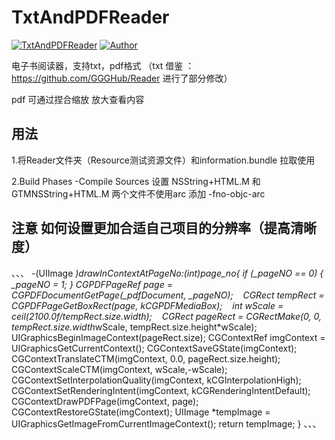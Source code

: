 # TxtAndPDFReader 

[![TxtAndPDFReader](https://img.shields.io/badge/TxtAndPDFReader-1.0.0-ff69b4.svg)](https://github.com/LSSSSL/TxtAndPDFReader)
[![Author](https://img.shields.io/badge/author-LSSSSL-yellowgreen.svg)](https://github.com/LSSSSL)

电子书阅读器，支持txt，pdf格式 （txt 借鉴 ：https://github.com/GGGHub/Reader  进行了部分修改）

pdf 可通过捏合缩放 放大查看内容

## 用法

1.将Reader文件夹（Resource测试资源文件）和information.bundle 拉取使用

2.Build Phases -Compile Sources 设置 NSString+HTML.M 和 GTMNSString+HTML.M 两个文件不使用arc 添加 -fno-objc-arc 

## 注意 如何设置更加合适自己项目的分辨率（提高清晰度）
、、、
-(UIImage *)drawInContextAtPageNo:(int)page_no{
    if (_pageNO == 0) {
        _pageNO = 1;
    }
    CGPDFPageRef page = CGPDFDocumentGetPage(_pdfDocument, _pageNO);
    CGRect tempRect = CGPDFPageGetBoxRect(page, kCGPDFMediaBox);
    int wScale =  ceil(2100.0f/tempRect.size.width);
    CGRect pageRect = CGRectMake(0, 0, tempRect.size.width*wScale, tempRect.size.height*wScale);
    UIGraphicsBeginImageContext(pageRect.size);
    CGContextRef imgContext = UIGraphicsGetCurrentContext();
    CGContextSaveGState(imgContext);
    CGContextTranslateCTM(imgContext, 0.0, pageRect.size.height);
    CGContextScaleCTM(imgContext,  wScale,-wScale);
    CGContextSetInterpolationQuality(imgContext, kCGInterpolationHigh);
    CGContextSetRenderingIntent(imgContext, kCGRenderingIntentDefault);
    CGContextDrawPDFPage(imgContext, page);
    CGContextRestoreGState(imgContext);
    UIImage *tempImage = UIGraphicsGetImageFromCurrentImageContext();
    return tempImage;
}
、、、
